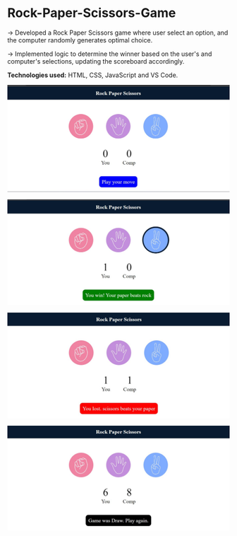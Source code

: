 # Rock-Paper-Scissors-Game
-> Developed a Rock Paper Scissors game where user select an option, and the computer randomly generates optimal choice.

-> Implemented logic to determine the winner based on the user's and computer's selections, updating the scoreboard accordingly.

**Technologies used:** HTML, CSS, JavaScript and VS Code.

![](initial.jpg)

![](win.jpg)

![](loss.jpg) 

![](draw.jpg)
